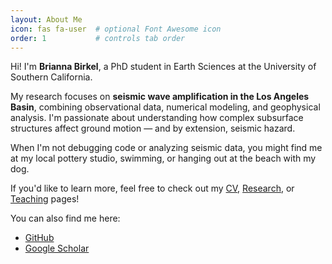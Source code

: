```yaml
---
layout: About Me
icon: fas fa-user  # optional Font Awesome icon
order: 1           # controls tab order
---
```


Hi! I'm **Brianna Birkel**, a PhD student in Earth Sciences at the University of Southern California.

My research focuses on **seismic wave amplification in the Los Angeles Basin**, combining observational data, numerical modeling, and geophysical analysis. I'm passionate about understanding how complex subsurface structures affect ground motion — and by extension, seismic hazard.

When I'm not debugging code or analyzing seismic data, you might find me at my local pottery studio, swimming, or hanging out at the beach with my dog.

If you'd like to learn more, feel free to check out my [CV](/cv/), [Research](/research/), or [Teaching](/teaching/) pages!

You can also find me here:
- [GitHub](https://github.com/bcbirkel)
- [Google Scholar](https://scholar.google.com/citations?user=NABpEgEAAAAJ&hl=en)

